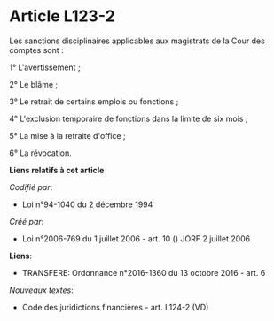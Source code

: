 # Article L123-2

Les sanctions disciplinaires applicables aux magistrats de la Cour des comptes sont :

1° L'avertissement ;

2° Le blâme ;

3° Le retrait de certains emplois ou fonctions ;

4° L'exclusion temporaire de fonctions dans la limite de six mois ;

5° La mise à la retraite d'office ;

6° La révocation.

**Liens relatifs à cet article**

_Codifié par_:

  - Loi n°94-1040 du 2 décembre 1994

_Créé par_:

  - Loi n°2006-769 du 1 juillet 2006 - art. 10 () JORF 2 juillet 2006

**Liens**:

  - TRANSFERE: Ordonnance n°2016-1360 du 13 octobre 2016 - art. 6

_Nouveaux textes_:

  - Code des juridictions financières - art. L124-2 (VD)
